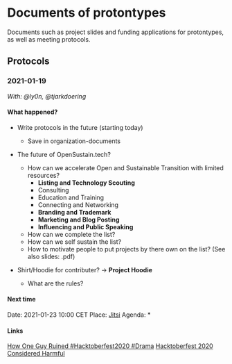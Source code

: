# Documents of protontypes

Documents such as project slides and funding applications for protontypes, as well as meeting protocols.

## Protocols

### 2021-01-19
_With: @ly0n, @tjarkdoering_

#### What happened?

* Write protocols in the future (starting today)
  * Save in organization-documents
* The future of OpenSustain.tech?
  * How can we accelerate Open and Sustainable Transition with limited resources? 
    * **Listing and Technology Scouting**
    * Consulting
    * Education and Training
    * Connecting and Networking
    * **Branding and Trademark**
    * **Marketing and Blog Posting**
    * **Influencing and Public Speaking**
  * How can we complete the list?
  * How can we self sustain the list?
  * How to motivate people to put projects by there own on the list?
(See also slides: .pdf)

* Shirt/Hoodie for contributer? -> **Project Hoodie**
  * What are the rules?

#### Next time
Date: 2021-01-23 10:00 CET
Place: [Jitsi](https://meet.jit.si/protontypes)
Agenda:
* 

#### Links
[How One Guy Ruined #Hacktoberfest2020 #Drama](https://joel.net/how-one-guy-ruined-hacktoberfest2020-drama)
[Hacktoberfest 2020 Considered Harmful ](https://www.i-programmer.info/news/136-open-source/14049-hacktoberfest-2020-considered-harmful.html)

